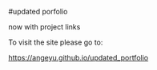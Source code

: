 #updated porfolio

now with project links

To visit the site please go to:

https://angeyu.github.io/updated_portfolio
